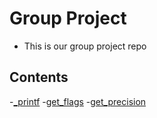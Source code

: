 # Group Project
* This is our group project repo

## Contents

-[_printf](./_printf.c)
-[get_flags](./get_flags.c)
-[get_precision](./get_precison.c)


